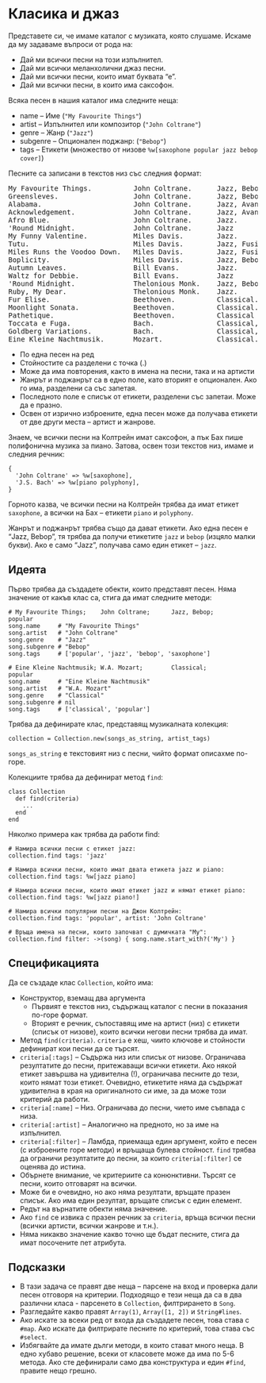 # Класика и джаз

Представете си, че имаме каталог с музиката, която слушаме. Искаме да му задаваме въпроси от рода на:

* Дай ми всички песни на този изпълнител.
* Дай ми всички меланхолични джаз песни.
* Дай ми всички песни, които имат буквата “е”.
* Дай ми всички песни, в които има саксофон.

Всяка песен в нашия каталог има следните неща:

* name – Име (`"My Favourite Things"`)
* artist – Изпълнител или композитор (`"John Coltrane"`)
* genre – Жанр (`"Jazz"`)
* subgenre – Опционален поджанр: (`"Bebop"`)
* tags – Етикети (множество от низове `%w[saxophone popular jazz bebop cover]`)

Песните са записани в текстов низ със следния формат:

<pre class="plain">My Favourite Things.          John Coltrane.      Jazz, Bebop.        popular, cover
Greensleves.                  John Coltrane.      Jazz, Bebop.        popular, cover
Alabama.                      John Coltrane.      Jazz, Avantgarde.   melancholic
Acknowledgement.              John Coltrane.      Jazz, Avantgarde
Afro Blue.                    John Coltrane.      Jazz.               melancholic
'Round Midnight.              John Coltrane.      Jazz
My Funny Valentine.           Miles Davis.        Jazz.               popular
Tutu.                         Miles Davis.        Jazz, Fusion.       weird, cool
Miles Runs the Voodoo Down.   Miles Davis.        Jazz, Fusion.       weird
Boplicity.                    Miles Davis.        Jazz, Bebop
Autumn Leaves.                Bill Evans.         Jazz.               popular
Waltz for Debbie.             Bill Evans.         Jazz
'Round Midnight.              Thelonious Monk.    Jazz, Bebop
Ruby, My Dear.                Thelonious Monk.    Jazz.               saxophone
Fur Elise.                    Beethoven.          Classical.          popular
Moonlight Sonata.             Beethoven.          Classical.          popular
Pathetique.                   Beethoven.          Classical
Toccata e Fuga.               Bach.               Classical, Baroque. popular
Goldberg Variations.          Bach.               Classical, Baroque
Eine Kleine Nachtmusik.       Mozart.             Classical.          popular, violin
</pre>

* По една песен на ред
* Стойностите са разделени с точка (.)
* Може да има повторения, както в имена на песни, така и на артисти
* Жанрът и поджанрът са в едно поле, като вторият е опционален. Ако го има, разделени са със запетая.
* Последното поле е списък от етикети, разделени със запетаи. Може да е празно.
* Освен от изрично изброените, една песен може да получава етикети от две други места – артист и жанрове.

Знаем, че всички песни на Колтрейн имат саксофон, а пък Бах пише полифонична музика за пиано. Затова, освен този текстов низ, имаме и следния речник:

    {
      'John Coltrane' => %w[saxophone],
      'J.S. Bach' => %w[piano polyphony],
    }

Горното казва, че всички песни на Колтрейн трябва да имат етикет `saxophone`, а всички на Бах – етикети `piano` и `polyphony`.

Жанрът и поджанрът трябва също да дават етикети. Ако една песен е “Jazz, Bebop”, тя трябва да получи етикетите `jazz` и `bebop` (изцяло малки букви). Ако е само “Jazz”, получава само един етикет – `jazz`.

## Идеята

Първо трябва да създадете обекти, които представят песен. Няма значение от какъв клас са, стига да имат следните методи:

    # My Favourite Things;    John Coltrane;      Jazz, Bebop;        popular
    song.name     # "My Favourite Things"
    song.artist   # "John Coltrane"
    song.genre    # "Jazz"
    song.subgenre # "Bebop"
    song.tags     # ['popular', 'jazz', 'bebop', 'saxophone']

    # Eine Kleine Nachtmusik; W.A. Mozart;        Classical;          popular
    song.name     # "Eine Kleine Nachtmusik"
    song.artist   # "W.A. Mozart"
    song.genre    # "Classical"
    song.subgenre # nil
    song.tags     # ['classical', 'popular']

Трябва да дефинирате клас, представящ музикалната колекция:

    collection = Collection.new(songs_as_string, artist_tags)

`songs_as_string` е текстовият низ с песни, чийто формат описахме по-горе.

Колекциите трябва да дефинират метод `find`:

    class Collection
      def find(criteria)
        ...
      end
    end

Няколко примера как трябва да работи find:

    # Намира всички песни с етикет jazz:
    collection.find tags: 'jazz'

    # Намира всички песни, които имат двата етикета jazz и piano:
    collection.find tags: %w[jazz piano]

    # Намира всички песни, които имат етикет jazz и нямат етикет piano:
    collection.find tags: %w[jazz piano!]

    # Намира всички популярни песни на Джон Колтрейн:
    collection.find tags: 'popular', artist: 'John Coltrane'

    # Връща имена на песни, които започват с думичката "My":
    collection.find filter: ->(song) { song.name.start_with?('My') }

## Спецификацията

Да се създаде клас `Collection`, който има:

* Конструктор, вземащ два аргумента
  * Първият е текстов низ, съдържащ каталог с песни в показания по-горе формат.
  * Вторият е речник, съпоставящ име на артист (низ) с етикети (списък от низове), които всички негови песни трябва да имат.
* Метод `find(criteria)`. `criteria` е хеш, чиито ключове и стойности дефинират кои песни да се търсят.
* `criteria[:tags]` – Съдържа низ или списък от низове. Ограничава резултатите до песни, притежаващи всички етикети. Ако някой етикет завършва на удивителна (!), ограничава песните до тези, които нямат този етикет. Очевидно, етикетите няма да съдържат удивителна в края на оригиналното си име, за да може този критерий да работи.
* `criteria[:name]` – Низ. Ограничава до песни, чието име съвпада с низа.
* `criteria[:artist]` – Аналогично на предното, но за име на изпълнител.
* `criteria[:filter]` – Ламбда, приемаща един аргумент, който е песен (с изброените горе методи) и връщаща булева стойност. `find` трябва да ограничи резултатите до песни, за които `criteria[:filter]` се оценява до истина.
* Обърнете внимание, че критериите са конюнктивни. Търсят се песни, които отговарят на всички.
* Може би е очевидно, но ако няма резултати, връщате празен списък. Ако има един резултат, връщате списък с един елемент.
* Редът на върнатите обекти няма значение.
* Ако `find` се извика с празен речник за `criteria`, връща всички песни (всички артисти, всички жанрове и т.н.).
* Няма никакво значение какво точно ще бъдат песните, стига да имат посочените пет атрибута.

## Подсказки

* В тази задача се правят две неща – парсене на вход и проверка дали песен отговоря на критерии. Подходящо е тези неща да са в два различни класа - парсенето в `Collection`, филтрирането в `Song`.
* Разгледайте какво правят `Array(1)`, `Array([1, 2])` и `String#lines`.
* Ако искате за всеки ред от входа да създадете песен, това става с `#map`. Ако искате да филтрирате песните по критерий, това става със `#select`.
* Избягвайте да имате дълги методи, в които стават много неща. В едно хубаво решение, всеки от класовете може да има по 5-6 метода. Ако сте дефинирали само два конструктура и един `#find`, правите нещо грешно.
